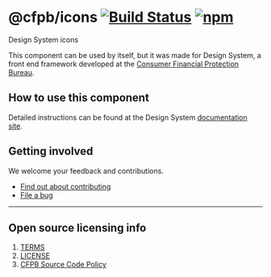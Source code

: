# @cfpb/icons [![Build Status](https://img.shields.io/travis/cfpb/design-system.svg)](https://travis-ci.org/cfpb/design-system) [![npm](https://img.shields.io/npm/v/@cfpb/icons.svg?style=flat-square)](https://www.npmjs.com/package/@cfpb/icons)

Design System icons

This component can be used by itself, but it was made for Design System,
a front end framework developed at the
[Consumer Financial Protection Bureau](https://consumerfinance.gov).

## How to use this component

Detailed instructions can be found at the Design System
[documentation site](https://cfpb.github.io/design-system/).


## Getting involved

We welcome your feedback and contributions.

- [Find out about contributing](https://github.com/cfpb/design-system/blob/master/CONTRIBUTING.md)
- [File a bug](https://github.com/cfpb/design-system/issues/new?labels=bug)

---

## Open source licensing info
1. [TERMS](TERMS.md)
2. [LICENSE](LICENSE)
3. [CFPB Source Code Policy](https://github.com/cfpb/source-code-policy/)
